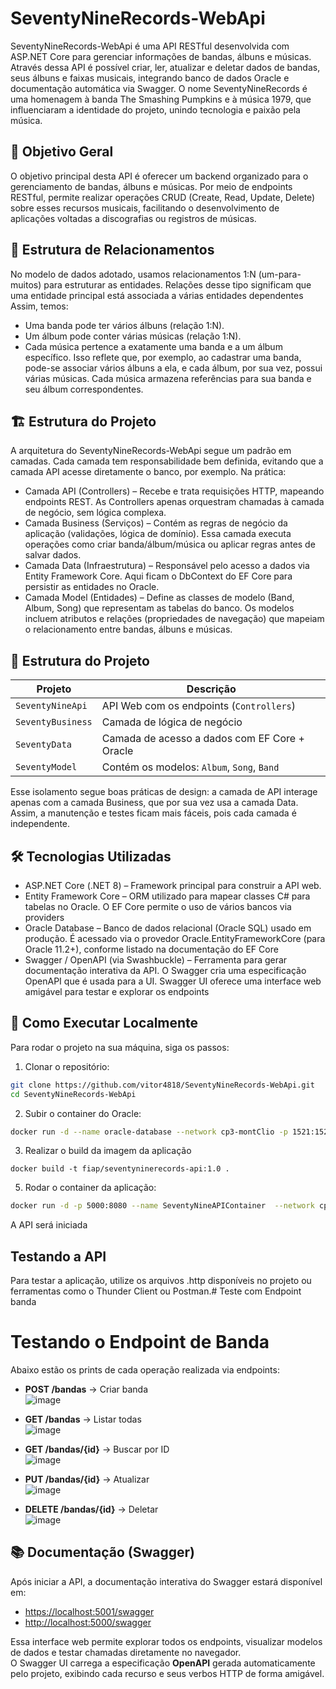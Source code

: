 ﻿# SeventyNineRecords-WebApi
SeventyNineRecords-WebApi é uma API RESTful desenvolvida com ASP.NET Core para gerenciar informações de bandas, álbuns e músicas. Através dessa API é possível criar, ler, atualizar e deletar dados de bandas, seus álbuns e faixas musicais, integrando banco de dados Oracle e documentação automática via Swagger.
O nome SeventyNineRecords é uma homenagem à banda The Smashing Pumpkins e à música 1979, que influenciaram a identidade do projeto, unindo tecnologia e paixão pela música.

## 🎯 Objetivo Geral
O objetivo principal desta API é oferecer um backend organizado para o gerenciamento de bandas, álbuns e músicas. Por meio de endpoints RESTful, permite realizar operações CRUD (Create, Read, Update, Delete) sobre esses recursos musicais, facilitando o desenvolvimento de aplicações voltadas a discografias ou registros de músicas.

## 🔗 Estrutura de Relacionamentos
No modelo de dados adotado, usamos relacionamentos 1:N (um-para-muitos) para estruturar as entidades. Relações desse tipo significam que uma entidade principal está associada a várias entidades dependentes Assim, temos:
- Uma banda pode ter vários álbuns (relação 1:N).
- Um álbum pode conter várias músicas (relação 1:N).
- Cada música pertence a exatamente uma banda e a um álbum específico.
Isso reflete que, por exemplo, ao cadastrar uma banda, pode-se associar vários álbuns a ela, e cada álbum, por sua vez, possui várias músicas. Cada música armazena referências para sua banda e seu álbum correspondentes.

## 🏗 Estrutura do Projeto
A arquitetura do SeventyNineRecords-WebApi segue um padrão em camadas. Cada camada tem responsabilidade bem definida, evitando que a camada API acesse diretamente o banco, por exemplo. Na prática:
- Camada API (Controllers) – Recebe e trata requisições HTTP, mapeando endpoints REST. As Controllers apenas orquestram chamadas à camada de negócio, sem lógica complexa.
- Camada Business (Serviços) – Contém as regras de negócio da aplicação (validações, lógica de domínio). Essa camada executa operações como criar banda/álbum/música ou aplicar regras antes de salvar dados.
- Camada Data (Infraestrutura) – Responsável pelo acesso a dados via Entity Framework Core. Aqui ficam o DbContext do EF Core para persistir as entidades no Oracle.
- Camada Model (Entidades) – Define as classes de modelo (Band, Album, Song) que representam as tabelas do banco. Os modelos incluem atributos e relações (propriedades de navegação) que mapeiam o relacionamento entre bandas, álbuns e músicas.
## 📁 Estrutura do Projeto

| Projeto            | Descrição |
|--------------------|-----------|
| `SeventyNineApi`     | API Web com os endpoints (`Controllers`) |
| `SeventyBusiness` | Camada de lógica de negócio |
| `SeventyData`     | Camada de acesso a dados com EF Core + Oracle |
| `SeventyModel`    | Contém os modelos: `Album`, `Song`, `Band` |

Esse isolamento segue boas práticas de design: a camada de API interage apenas com a camada Business, que por sua vez usa a camada Data. Assim, a manutenção e testes ficam mais fáceis, pois cada camada é independente.

## 🛠 Tecnologias Utilizadas
- ASP.NET Core (.NET 8) – Framework principal para construir a API web.
- Entity Framework Core – ORM utilizado para mapear classes C# para tabelas no Oracle. O EF Core permite o uso de vários bancos via providers
- Oracle Database – Banco de dados relacional (Oracle SQL) usado em produção. É acessado via o provedor Oracle.EntityFrameworkCore (para Oracle 11.2+), conforme listado na documentação do EF Core
- Swagger / OpenAPI (via Swashbuckle) – Ferramenta para gerar documentação interativa da API. O Swagger cria uma especificação OpenAPI que é usada para a UI. Swagger UI oferece uma interface web amigável para testar e explorar os endpoints

## 🚀 Como Executar Localmente
Para rodar o projeto na sua máquina, siga os passos:

1. Clonar o repositório:
```bash
git clone https://github.com/vitor4818/SeventyNineRecords-WebApi.git
cd SeventyNineRecords-WebApi
```

2. Subir o container do Oracle:
```bash
docker run -d --name oracle-database --network cp3-montClio -p 1521:1521 -p 8080:8080 -e ORACLE_PASSWORD=F7uLw9kZ!mXv -e ORACLE_DATABASE=ORCL -e APP_USER=appuser_n73X -e APP_USER_PASSWORD=F7uLw9kZ!mXv -v oracle-database:/opt/oracle/oradata  gvenzl/oracle-xe
```

3. Realizar o build da imagem da aplicação
```
docker build -t fiap/seventyninerecords-api:1.0 .   
```

5. Rodar o container da aplicação:
```bash
docker run -d -p 5000:8080 --name SeventyNineAPIContainer  --network cp3-montClio -e ConnectionStrings__DefaultConnection="User Id=appuser_n73X;Password=F7uLw9kZ!mXv;Data Source=oracle-database:1521/XEPDB1" fiap/seventyninerecords-api:1.0
```
A API será iniciada

## Testando a API
Para testar a aplicação, utilize os arquivos .http disponíveis no projeto ou ferramentas como o Thunder Client ou Postman.# Teste com Endpoint banda

# Testando o Endpoint de Banda
Abaixo estão os prints de cada operação realizada via endpoints:


- **POST /bandas** → Criar banda  
![image](https://github.com/user-attachments/assets/485d4803-bc47-4d0c-8ca5-5b5fe0c4d4ac)

- **GET /bandas** → Listar todas  
![image](https://github.com/user-attachments/assets/12d3f4b5-24f2-4a24-98b7-bd8bad425717)

- **GET /bandas/{id}** → Buscar por ID  
![image](https://github.com/user-attachments/assets/6fbd8c02-b333-4621-a2c5-a0d8e266627f)

- **PUT /bandas/{id}** → Atualizar  
![image](https://github.com/user-attachments/assets/973e800b-b4e1-41b8-9754-0a1e32b10200)

- **DELETE /bandas/{id}** → Deletar  
![image](https://github.com/user-attachments/assets/226db3ee-cca1-4241-b659-32a6d9e083c6)



##  📚 Documentação (Swagger)

Após iniciar a API, a documentação interativa do Swagger estará disponível em:

- [https://localhost:5001/swagger](https://localhost:5001/swagger)
- [http://localhost:5000/swagger](http://localhost:5000/swagger)

Essa interface web permite explorar todos os endpoints, visualizar modelos de dados e testar chamadas diretamente no navegador.  
O Swagger UI carrega a especificação **OpenAPI** gerada automaticamente pelo projeto, exibindo cada recurso e seus verbos HTTP de forma amigável.
